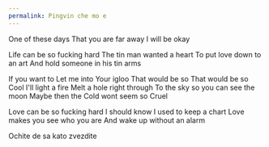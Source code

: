 ```yaml
---
permalink: Pingvin che mo e
---
```

<span style="color:#000ff;">One of these days</span> 
<span style="color:#000ff;">That you are far away</span> 
<span style="color:#000ff;">I will be okay</span> 

<span style="color:#000ff;">Life can be so fucking hard</span> 
<span style="color:#000ff;">The tin man wanted a heart</span> 
<span style="color:#000ff;">To put love down to an art</span> 
<span style="color:#000ff;">And hold someone in his tin arms</span> 

<span style="color:#000ff;">If you want to</span> 
<span style="color:#000ff;">Let me into</span> 
<span style="color:#000ff;">Your igloo</span> 
<span style="color:#000ff;">That would be so</span> 
<span style="color:#000ff;">That would be so</span> 
<span style="color:#000ff;">Cool</span> 
<span style="color:#000ff;">I'll light a fire</span> 
<span style="color:#000ff;">Melt a hole right through</span>
<span style="color:#000ff;">To the sky so you can see the moon</span> 
<span style="color:#000ff;">Maybe then the</span> 
<span style="color:#000ff;">Cold wont seem so</span> 
<span style="color:#000ff;">Cruel</span> 


<span style="color:#000ff;">Love can be so fucking hard</span> 
<span style="color:#000ff;">I should know I used to keep a chart</span> 
<span style="color:#000ff;">Love makes you see who you are</span> 
<span style="color:#000ff;">And wake up without an alarm</span> 

<span style="color:#000ff;">Ochite de sa kato zvezdite</span>